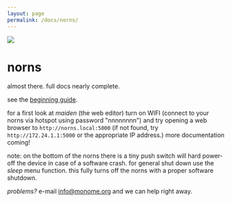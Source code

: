 ```yaml
---
layout: page
permalink: /docs/norns/
---
```



![](https://monome.org/images/norns-front-small.jpg)

# norns

almost there. full docs nearly complete.

see the [beginning guide](norns-legend.pdf).

for a first look at _maiden_ (the web editor) turn on WIFI (connect to your norns via hotspot using password "nnnnnnnn") and try opening a web browser to `http://norns.local:5000` (if not found, try `http://172.24.1.1:5000` or the appropriate IP address.) more documentation coming!

note: on the bottom of the norns there is a tiny push switch will hard power-off the device in case of a software crash. for general shut down use the _sleep_ menu function. this fully turns off the norns with a proper software shutdown.  

*problems?* e-mail info@monome.org and we can help right away.
